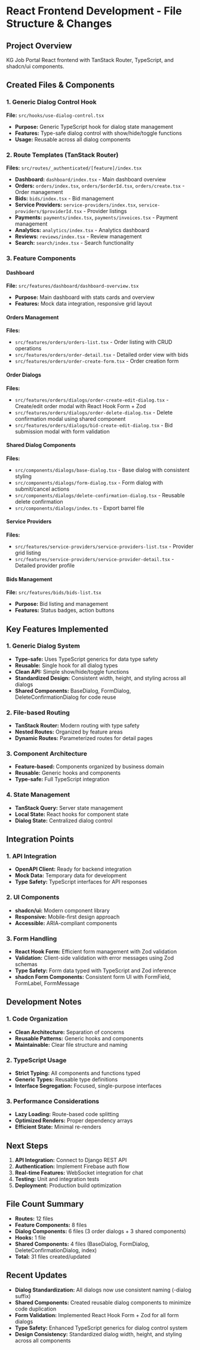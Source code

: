 # React Frontend Development - File Structure & Changes

## Project Overview
KG Job Portal React frontend with TanStack Router, TypeScript, and shadcn/ui components.

## Created Files & Components

### 1. Generic Dialog Control Hook
**File:** `src/hooks/use-dialog-control.tsx`
- **Purpose:** Generic TypeScript hook for dialog state management
- **Features:** Type-safe dialog control with show/hide/toggle functions
- **Usage:** Reusable across all dialog components

### 2. Route Templates (TanStack Router)
**Files:** `src/routes/_authenticated/[feature]/index.tsx`
- **Dashboard:** `dashboard/index.tsx` - Main dashboard overview
- **Orders:** `orders/index.tsx`, `orders/$orderId.tsx`, `orders/create.tsx` - Order management
- **Bids:** `bids/index.tsx` - Bid management
- **Service Providers:** `service-providers/index.tsx`, `service-providers/$providerId.tsx` - Provider listings
- **Payments:** `payments/index.tsx`, `payments/invoices.tsx` - Payment management
- **Analytics:** `analytics/index.tsx` - Analytics dashboard
- **Reviews:** `reviews/index.tsx` - Review management
- **Search:** `search/index.tsx` - Search functionality

### 3. Feature Components

#### Dashboard
**File:** `src/features/dashboard/dashboard-overview.tsx`
- **Purpose:** Main dashboard with stats cards and overview
- **Features:** Mock data integration, responsive grid layout

#### Orders Management
**Files:**
- `src/features/orders/orders-list.tsx` - Order listing with CRUD operations
- `src/features/orders/order-detail.tsx` - Detailed order view with bids
- `src/features/orders/order-create-form.tsx` - Order creation form

#### Order Dialogs
**Files:**
- `src/features/orders/dialogs/order-create-edit-dialog.tsx` - Create/edit order modal with React Hook Form + Zod
- `src/features/orders/dialogs/order-delete-dialog.tsx` - Delete confirmation modal using shared component
- `src/features/orders/dialogs/bid-create-edit-dialog.tsx` - Bid submission modal with form validation

#### Shared Dialog Components
**Files:**
- `src/components/dialogs/base-dialog.tsx` - Base dialog with consistent styling
- `src/components/dialogs/form-dialog.tsx` - Form dialog with submit/cancel actions
- `src/components/dialogs/delete-confirmation-dialog.tsx` - Reusable delete confirmation
- `src/components/dialogs/index.ts` - Export barrel file

#### Service Providers
**Files:**
- `src/features/service-providers/service-providers-list.tsx` - Provider grid listing
- `src/features/service-providers/service-provider-detail.tsx` - Detailed provider profile

#### Bids Management
**File:** `src/features/bids/bids-list.tsx`
- **Purpose:** Bid listing and management
- **Features:** Status badges, action buttons

## Key Features Implemented

### 1. Generic Dialog System
- **Type-safe:** Uses TypeScript generics for data type safety
- **Reusable:** Single hook for all dialog types
- **Clean API:** Simple show/hide/toggle functions
- **Standardized Design:** Consistent width, height, and styling across all dialogs
- **Shared Components:** BaseDialog, FormDialog, DeleteConfirmationDialog for code reuse

### 2. File-based Routing
- **TanStack Router:** Modern routing with type safety
- **Nested Routes:** Organized by feature areas
- **Dynamic Routes:** Parameterized routes for detail pages

### 3. Component Architecture
- **Feature-based:** Components organized by business domain
- **Reusable:** Generic hooks and components
- **Type-safe:** Full TypeScript integration

### 4. State Management
- **TanStack Query:** Server state management
- **Local State:** React hooks for component state
- **Dialog State:** Centralized dialog control

## Integration Points

### 1. API Integration
- **OpenAPI Client:** Ready for backend integration
- **Mock Data:** Temporary data for development
- **Type Safety:** TypeScript interfaces for API responses

### 2. UI Components
- **shadcn/ui:** Modern component library
- **Responsive:** Mobile-first design approach
- **Accessible:** ARIA-compliant components

### 3. Form Handling
- **React Hook Form:** Efficient form management with Zod validation
- **Validation:** Client-side validation with error messages using Zod schemas
- **Type Safety:** Form data typed with TypeScript and Zod inference
- **shadcn Form Components:** Consistent form UI with FormField, FormLabel, FormMessage

## Development Notes

### 1. Code Organization
- **Clean Architecture:** Separation of concerns
- **Reusable Patterns:** Generic hooks and components
- **Maintainable:** Clear file structure and naming

### 2. TypeScript Usage
- **Strict Typing:** All components and functions typed
- **Generic Types:** Reusable type definitions
- **Interface Segregation:** Focused, single-purpose interfaces

### 3. Performance Considerations
- **Lazy Loading:** Route-based code splitting
- **Optimized Renders:** Proper dependency arrays
- **Efficient State:** Minimal re-renders

## Next Steps

1. **API Integration:** Connect to Django REST API
2. **Authentication:** Implement Firebase auth flow
3. **Real-time Features:** WebSocket integration for chat
4. **Testing:** Unit and integration tests
5. **Deployment:** Production build optimization

## File Count Summary
- **Routes:** 12 files
- **Feature Components:** 8 files
- **Dialog Components:** 6 files (3 order dialogs + 3 shared components)
- **Hooks:** 1 file
- **Shared Components:** 4 files (BaseDialog, FormDialog, DeleteConfirmationDialog, index)
- **Total:** 31 files created/updated

## Recent Updates
- **Dialog Standardization:** All dialogs now use consistent naming (-dialog suffix)
- **Shared Components:** Created reusable dialog components to minimize code duplication
- **Form Validation:** Implemented React Hook Form + Zod for all form dialogs
- **Type Safety:** Enhanced TypeScript generics for dialog control system
- **Design Consistency:** Standardized dialog width, height, and styling across all components
